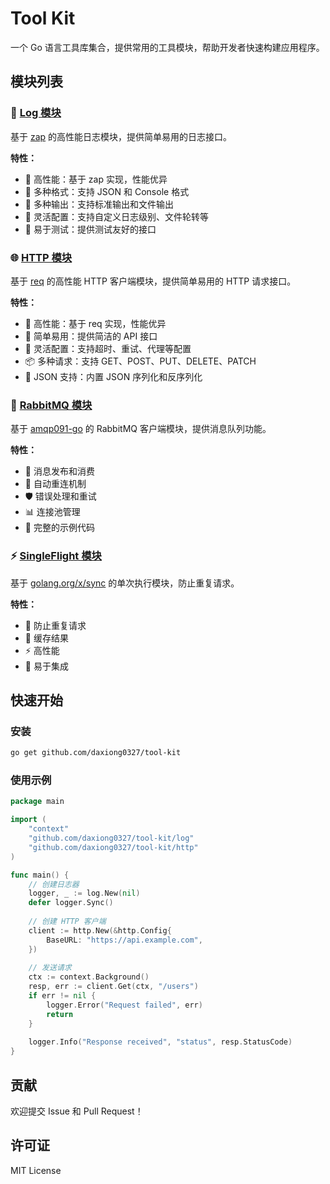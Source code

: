 # Tool Kit

一个 Go 语言工具库集合，提供常用的工具模块，帮助开发者快速构建应用程序。

## 模块列表

### 📝 [Log 模块](./log/)
基于 [zap](https://github.com/uber-go/zap) 的高性能日志模块，提供简单易用的日志接口。

**特性：**
- 🚀 高性能：基于 zap 实现，性能优异
- 🎨 多种格式：支持 JSON 和 Console 格式
- 📁 多种输出：支持标准输出和文件输出
- 🔧 灵活配置：支持自定义日志级别、文件轮转等
- 🧪 易于测试：提供测试友好的接口

### 🌐 [HTTP 模块](./http/)
基于 [req](https://github.com/imroc/req) 的高性能 HTTP 客户端模块，提供简单易用的 HTTP 请求接口。

**特性：**
- 🚀 高性能：基于 req 实现，性能优异
- 🎯 简单易用：提供简洁的 API 接口
- 🔧 灵活配置：支持超时、重试、代理等配置
- 📦 多种请求：支持 GET、POST、PUT、DELETE、PATCH
- 🎨 JSON 支持：内置 JSON 序列化和反序列化

### 🐰 [RabbitMQ 模块](./rabbitmq/)
基于 [amqp091-go](https://github.com/rabbitmq/amqp091-go) 的 RabbitMQ 客户端模块，提供消息队列功能。

**特性：**
- 📨 消息发布和消费
- 🔄 自动重连机制
- 🛡️ 错误处理和重试
- 📊 连接池管理
- 🧪 完整的示例代码

### ⚡ [SingleFlight 模块](./singleflight/)
基于 [golang.org/x/sync](https://pkg.go.dev/golang.org/x/sync) 的单次执行模块，防止重复请求。

**特性：**
- 🚫 防止重复请求
- 💾 缓存结果
- ⚡ 高性能
- 🔧 易于集成

## 快速开始

### 安装

```bash
go get github.com/daxiong0327/tool-kit
```

### 使用示例

```go
package main

import (
    "context"
    "github.com/daxiong0327/tool-kit/log"
    "github.com/daxiong0327/tool-kit/http"
)

func main() {
    // 创建日志器
    logger, _ := log.New(nil)
    defer logger.Sync()
    
    // 创建 HTTP 客户端
    client := http.New(&http.Config{
        BaseURL: "https://api.example.com",
    })
    
    // 发送请求
    ctx := context.Background()
    resp, err := client.Get(ctx, "/users")
    if err != nil {
        logger.Error("Request failed", err)
        return
    }
    
    logger.Info("Response received", "status", resp.StatusCode)
}
```

## 贡献

欢迎提交 Issue 和 Pull Request！

## 许可证

MIT License